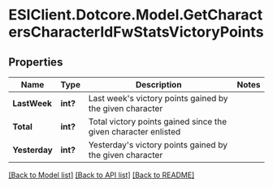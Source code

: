 # ESIClient.Dotcore.Model.GetCharactersCharacterIdFwStatsVictoryPoints
## Properties

Name | Type | Description | Notes
------------ | ------------- | ------------- | -------------
**LastWeek** | **int?** | Last week&#39;s victory points gained by the given character | 
**Total** | **int?** | Total victory points gained since the given character enlisted | 
**Yesterday** | **int?** | Yesterday&#39;s victory points gained by the given character | 

[[Back to Model list]](../README.md#documentation-for-models) [[Back to API list]](../README.md#documentation-for-api-endpoints) [[Back to README]](../README.md)

